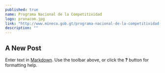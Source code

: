 ```yaml
---
published: true
name: Programa Nacional de la Competitividad
logo: pronacom.jpg
link: "http://www.mineco.gob.gt/programa-nacional-de-la-competitividad-pronacom"
description: ""
---
```


## A New Post

Enter text in [Markdown](http://daringfireball.net/projects/markdown/). Use the toolbar above, or click the **?** button for formatting help.
